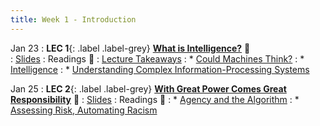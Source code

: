 ```yaml
---
title: Week 1 - Introduction
---
```


Jan 23
: **LEC 1**{: .label .label-grey} **[What is Intelligence?](https://harvard.hosted.panopto.com/Panopto/Pages/Viewer.aspx?id=6709f778-669e-44a8-ac5c-ae270165421c)** 🎥  
    : [Slides](https://canvas.harvard.edu/files/14215632/download?download_frd=1) 
: Readings 📖
    : [Lecture Takeaways](https://canvas.harvard.edu/files/14218488/download?download_frd=1)
: * [Could Machines Think?](https://canvas.harvard.edu/files/14184273/download?download_frd=1)
: * [Intelligence](https://canvas.harvard.edu/files/14184275/download?download_frd=1)
: * [Understanding Complex Information-Processing Systems](https://canvas.harvard.edu/files/14205722/download?download_frd=1)

Jan 25
: **LEC 2**{: .label .label-grey} **[With Great Power Comes Great Responsibility](https://harvard.hosted.panopto.com/Panopto/Pages/Viewer.aspx?id=8d2ac2a9-c835-43d2-be52-ae290133d5d9)** 🎥 
    : [Slides](https://canvas.harvard.edu/files/14225197/download?download_frd=1) 
: Readings 📖
: * [Agency and the Algorithm](https://canvas.harvard.edu/files/14218470/download?download_frd=1)
: * [Assessing Risk, Automating Racism](https://canvas.harvard.edu/files/14218471/download?download_frd=1)
